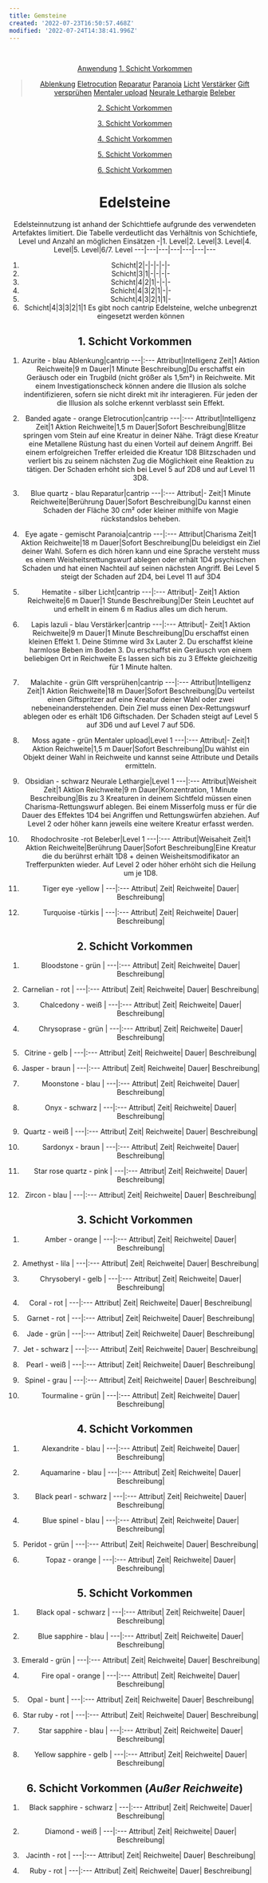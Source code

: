 ```yaml
---
title: Gemsteine
created: '2022-07-23T16:50:57.468Z'
modified: '2022-07-24T14:38:41.996Z'
---
```


<div class="meta_for_parser tablespecs" style="visibility:hidden">Gemsteine</div>
<div class="grid-container" markdown="1" align="center">
  <div class="nav" markdown="1" align="center">

[Anwendung](#0)
[1. Schicht Vorkommen](#1)
> [Ablenkung](#a)
> [Eletrocution](#b)
> [Reparatur](#c)
> [Paranoia](#d)
> [Licht](#e)
> [Verstärker](#f)
> [Gift versprühen](#g)
> [Mentaler upload](#h)
> [Neurale Lethargie](#i)
> [Beleber](#j)
> [](#k)
> [](#l)

[2. Schicht Vorkommen](#2)
> [](#m)
> [](#n)
> [](#o)
> [](#p)
> [](#q)
> [](#r)
> [](#s)
> [](#t)
> [](#u)
> [](#a)
> [](#w)
> [](#x)

[3. Schicht Vorkommen](#3)
> [](#y)
> [](#z)
> [](#ä)
> [](#ö)
> [](#ü)
> [](#ß)
> [](#aa)
> [](#ab)
> [](#ac)
> [](#ad)

[4. Schicht Vorkommen](#4)
> [](#ae)
> [](#af)
> [](#ag)
> [](#ah)
> [](#ai)
> [](#aj)

[5. Schicht Vorkommen](#5)
> [](#ak)
> [](#al)
> [](#am)
> [](#an)
> [](#ao)
> [](#ap)
> [](#aq)
> [](#ar)

[6. Schicht Vorkommen](#6)
> [](#as)
> [](#at)
> [](#au)
> [](#av)

  </div>
  <div class="main" id="padded" markdown="1" align="center">

# Edelsteine <a name="0"></a>

Edelsteinnutzung ist anhand der Schichttiefe aufgrunde des verwendeten Artefaktes limitiert. Die Tabelle verdeutlicht das Verhältnis von Schichtiefe, Level und Anzahl an möglichen Einsätzen
-|1. Level|2. Level|3. Level|4. Level|5. Level|6/7. Level
---|---|---|---|---|---|---
1. Schicht|2|-|-|-|-|-
2. Schicht|3|1|-|-|-|-
3. Schicht|4|2|1|-|-|-
4. Schicht|4|3|2|1|-|-
5. Schicht|4|3|2|1|1|-
6. Schicht|4|3|3|2|1|1
Es gibt noch cantrip Edelsteine, welche unbegrenzt eingesetzt werden können

## 1. Schicht Vorkommen <a name="1"></a>

1.	Azurite - blau <a name="a"></a>
    Ablenkung|cantrip
    ---|:---
    Attribut|Intelligenz
    Zeit|1 Aktion
    Reichweite|9 m
    Dauer|1 Minute
    Beschreibung|Du erschaffst ein Geräusch oder ein Trugbild (nicht größer als 1,5m²) in Reichweite. Mit einem Investigationscheck können andere die Illusion als solche indentifizieren, sofern sie nicht direkt mit ihr interagieren. Für jeden der die Illusion als solche erkennt verblasst sein Effekt. 

2.	Banded agate - orange <a name="b"></a>
    Eletrocution|cantrip
    ---|:---
    Attribut|Intelligenz
    Zeit|1 Aktion
    Reichweite|1,5 m
    Dauer|Sofort
    Beschreibung|Blitze springen vom Stein auf eine Kreatur in deiner Nähe. Trägt diese Kreatur eine Metallene Rüstung hast du einen Vorteil auf deinem Angriff. Bei einem erfolgreichen Treffer erleided die Kreatur 1D8 Blitzschaden und verliert bis zu seinem nächsten Zug die Möglichkeit eine Reaktion zu tätigen. Der Schaden erhöht sich bei Level 5 auf 2D8 und auf Level 11 3D8.

3.	Blue quartz - blau <a name="c"></a>
    Reparatur|cantrip
    ---|:---
    Attribut|-
    Zeit|1 Minute
    Reichweite|Berührung
    Dauer|Sofort
    Beschreibung|Du kannst einen Schaden der Fläche 30 cm² oder kleiner mithilfe von Magie rückstandslos beheben.

4.	Eye agate - gemischt <a name="d"></a>
    Paranoia|cantrip
    ---|:---
    Attribut|Charisma
    Zeit|1 Aktion
    Reichweite|18 m
    Dauer|Sofort
    Beschreibung|Du beleidigst ein Ziel deiner Wahl. Sofern es dich hören kann und eine Sprache versteht muss es einem Weisheitsrettungswurf ablegen oder erhält 1D4 psychischen Schaden und hat einen Nachteil auf seinen nächsten Angriff. Bei Level 5 steigt der Schaden auf 2D4, bei Level 11 auf 3D4

5.	Hematite - silber <a name="e"></a>
    Licht|cantrip
    ---|:---
    Attribut|-
    Zeit|1 Aktion
    Reichweite|6 m
    Dauer|1 Stunde
    Beschreibung|Der Stein Leuchtet auf und erhellt in einem 6 m Radius alles um dich herum.
    
6.	Lapis lazuli - blau <a name="f"></a>
    Verstärker|cantrip
    ---|:---
    Attribut|-
    Zeit|1 Aktion
    Reichweite|9 m
    Dauer|1 Minute
    Beschreibung|Du erschaffst einen kleinen Effekt 1. Deine Stimme wird 3x Lauter 2. Du erschaffst kleine harmlose Beben im Boden 3. Du erschaffst ein Geräusch von einem beliebigen Ort in Reichweite Es lassen sich bis zu 3 Effekte gleichzeitig für 1 Minute halten.

7.	Malachite - grün <a name="g"></a>
    GIft versprühen|cantrip
    ---|:---
    Attribut|Intelligenz
    Zeit|1 Aktion
    Reichweite|18 m
    Dauer|Sofort
    Beschreibung|Du verteilst einen Giftspritzer auf eine Kreatur deiner Wahl oder zwei nebeneinanderstehenden. Dein Ziel muss einen Dex-Rettungswurf ablegen oder es erhält 1D6 Giftschaden. Der Schaden steigt auf Level 5 auf 3D6 und auf Level 7 auf 5D6.

8.	Moss agate - grün <a name="h"></a>
    Mentaler upload|Level 1
    ---|:---
    Attribut|-
    Zeit|1 Aktion
    Reichweite|1,5 m
    Dauer|Sofort
    Beschreibung|Du wählst ein Objekt deiner Wahl in Reichweite und kannst seine Attribute und Details ermitteln.

9.	Obsidian - schwarz <a name="i"></a>
    Neurale Lethargie|Level 1
    ---|:---
    Attribut|Weisheit
    Zeit|1 Aktion
    Reichweite|9 m
    Dauer|Konzentration, 1 Minute
    Beschreibung|Bis zu 3 Kreaturen in deinem Sichtfeld müssen einen Charisma-Rettungswurf ablegen. Bei einem Misserfolg muss er für die Dauer des Effektes 1D4 bei Angriffen und Rettungswürfen abziehen. Auf Level 2 oder höher kann jeweils eine weitere Kreatur erfasst werden.

10.	Rhodochrosite -rot <a name="j"></a>
    Beleber|Level 1
    ---|:---
    Attribut|Weisaheit
    Zeit|1 Aktion
    Reichweite|Berührung
    Dauer|Sofort
    Beschreibung|Eine Kreatur die du berührst erhält 1D8 + deinen Weisheitsmodifikator an Trefferpunkten wieder. Auf Level 2 oder höher erhöht sich die Heilung um je 1D8. 

11.	Tiger eye -yellow <a name="k"></a>
    |
    ---|:---
    Attribut|
    Zeit|
    Reichweite|
    Dauer|
    Beschreibung|

12.	Turquoise -türkis <a name="l"></a>
    |
    ---|:---
    Attribut|
    Zeit|
    Reichweite|
    Dauer|
    Beschreibung|

## 2. Schicht Vorkommen <a name="2"></a>
1.	Bloodstone - grün <a name="m"></a>
    |
    ---|:---
    Attribut|
    Zeit|
    Reichweite|
    Dauer|
    Beschreibung|

2.	Carnelian - rot <a name="n"></a>
    |
    ---|:---
    Attribut|
    Zeit|
    Reichweite|
    Dauer|
    Beschreibung|

3.	Chalcedony - weiß <a name="o"></a>
    |
    ---|:---
    Attribut|
    Zeit|
    Reichweite|
    Dauer|
    Beschreibung|

4.	Chrysoprase - grün <a name="p"></a>
    |
    ---|:---
    Attribut|
    Zeit|
    Reichweite|
    Dauer|
    Beschreibung|

5.	Citrine - gelb <a name="q"></a>
    |
    ---|:---
    Attribut|
    Zeit|
    Reichweite|
    Dauer|
    Beschreibung|

6.	Jasper - braun <a name="r"></a>
    |
    ---|:---
    Attribut|
    Zeit|
    Reichweite|
    Dauer|
    Beschreibung|

7.	Moonstone - blau <a name="s"></a>
    |
    ---|:---
    Attribut|
    Zeit|
    Reichweite|
    Dauer|
    Beschreibung|

8.	Onyx - schwarz <a name="t"></a>
    |
    ---|:---
    Attribut|
    Zeit|
    Reichweite|
    Dauer|
    Beschreibung|

9.	Quartz - weiß <a name="u"></a>
    |
    ---|:---
    Attribut|
    Zeit|
    Reichweite|
    Dauer|
    Beschreibung|

10.	Sardonyx - braun <a name="v"></a>
    |
    ---|:---
    Attribut|
    Zeit|
    Reichweite|
    Dauer|
    Beschreibung|

11.	Star rose quartz - pink <a name="w"></a>
    |
    ---|:---
    Attribut|
    Zeit|
    Reichweite|
    Dauer|
    Beschreibung|

12.	Zircon - blau <a name="x"></a>
    |
    ---|:---
    Attribut|
    Zeit|
    Reichweite|
    Dauer|
    Beschreibung|

## 3. Schicht Vorkommen <a name="3"></a>
1.	Amber - orange <a name="y"></a>
    |
    ---|:---
    Attribut|
    Zeit|
    Reichweite|
    Dauer|
    Beschreibung|

2.	Amethyst - lila <a name="z"></a>
    |
    ---|:---
    Attribut|
    Zeit|
    Reichweite|
    Dauer|
    Beschreibung|

3.	Chrysoberyl - gelb <a name="ä"></a>
    |
    ---|:---
    Attribut|
    Zeit|
    Reichweite|
    Dauer|
    Beschreibung|

4.	Coral - rot <a name="ö"></a>
    |
    ---|:---
    Attribut|
    Zeit|
    Reichweite|
    Dauer|
    Beschreibung|

5.	Garnet - rot <a name="ü"></a>
    |
    ---|:---
    Attribut|
    Zeit|
    Reichweite|
    Dauer|
    Beschreibung|

6.	Jade - grün <a name="ß"></a>
    |
    ---|:---
    Attribut|
    Zeit|
    Reichweite|
    Dauer|
    Beschreibung|

7.	Jet - schwarz <a name="aa"></a>
    |
    ---|:---
    Attribut|
    Zeit|
    Reichweite|
    Dauer|
    Beschreibung|

8.	Pearl - weiß <a name="ab"></a>
    |
    ---|:---
    Attribut|
    Zeit|
    Reichweite|
    Dauer|
    Beschreibung|

9.	Spinel - grau <a name="ac"></a>
    |
    ---|:---
    Attribut|
    Zeit|
    Reichweite|
    Dauer|
    Beschreibung|

10.	Tourmaline - grün <a name="ad"></a>
    |
    ---|:---
    Attribut|
    Zeit|
    Reichweite|
    Dauer|
    Beschreibung|

## 4. Schicht Vorkommen <a name="4"></a>
1.	Alexandrite - blau <a name="ae"></a>
    |
    ---|:---
    Attribut|
    Zeit|
    Reichweite|
    Dauer|
    Beschreibung|

2.	Aquamarine - blau <a name="af"></a>
    |
    ---|:---
    Attribut|
    Zeit|
    Reichweite|
    Dauer|
    Beschreibung|

3.	Black pearl - schwarz <a name="ag"></a>
    |
    ---|:---
    Attribut|
    Zeit|
    Reichweite|
    Dauer|
    Beschreibung|

4.	Blue spinel - blau <a name="ah"></a>
    |
    ---|:---
    Attribut|
    Zeit|
    Reichweite|
    Dauer|
    Beschreibung|

5.	Peridot - grün <a name="ai"></a>
    |
    ---|:---
    Attribut|
    Zeit|
    Reichweite|
    Dauer|
    Beschreibung|

6.	Topaz - orange <a name="aj"></a>
    |
    ---|:---
    Attribut|
    Zeit|
    Reichweite|
    Dauer|
    Beschreibung|

## 5. Schicht Vorkommen <a name="5"></a>
1.	Black opal - schwarz <a name="ak"></a>
    |
    ---|:---
    Attribut|
    Zeit|
    Reichweite|
    Dauer|
    Beschreibung|

2.	Blue sapphire - blau <a name="al"></a>
    |
    ---|:---
    Attribut|
    Zeit|
    Reichweite|
    Dauer|
    Beschreibung|

3.	Emerald - grün <a name="am"></a>
    |
    ---|:---
    Attribut|
    Zeit|
    Reichweite|
    Dauer|
    Beschreibung|

4.	Fire opal - orange <a name="an"></a>
    |
    ---|:---
    Attribut|
    Zeit|
    Reichweite|
    Dauer|
    Beschreibung|

5.	Opal - bunt <a name="ao"></a>
    |
    ---|:---
    Attribut|
    Zeit|
    Reichweite|
    Dauer|
    Beschreibung|

6.	Star ruby - rot <a name="ap"></a>
    |
    ---|:---
    Attribut|
    Zeit|
    Reichweite|
    Dauer|
    Beschreibung|

7.	Star sapphire - blau <a name="aq"></a>
    |
    ---|:---
    Attribut|
    Zeit|
    Reichweite|
    Dauer|
    Beschreibung|

8.	Yellow sapphire - gelb <a name="ar"></a>
    |
    ---|:---
    Attribut|
    Zeit|
    Reichweite|
    Dauer|
    Beschreibung|

## 6. Schicht Vorkommen (_Außer Reichweite_) <a name="6"></a>
1.	Black sapphire - schwarz <a name="as"></a>
    |
    ---|:---
    Attribut|
    Zeit|
    Reichweite|
    Dauer|
    Beschreibung|

2.	Diamond - weiß <a name="at"></a>
    |
    ---|:---
    Attribut|
    Zeit|
    Reichweite|
    Dauer|
    Beschreibung|

3.	Jacinth - rot <a name="au"></a>
    |
    ---|:---
    Attribut|
    Zeit|
    Reichweite|
    Dauer|
    Beschreibung|

4.	Ruby - rot <a name="av"></a>
    |
    ---|:---
    Attribut|
    Zeit|
    Reichweite|
    Dauer|
    Beschreibung|

</div>
